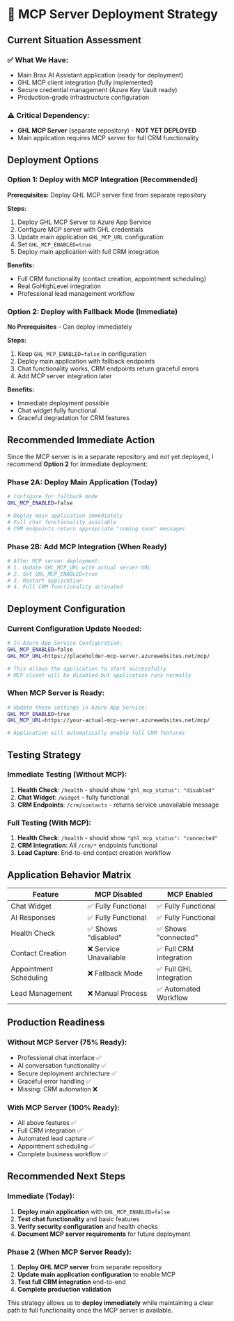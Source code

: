 # 🔗 MCP Server Deployment Strategy

## **Current Situation Assessment**

### **✅ What We Have:**
- Main Brax AI Assistant application (ready for deployment)
- GHL MCP client integration (fully implemented)
- Secure credential management (Azure Key Vault ready)
- Production-grade infrastructure configuration

### **⚠️ Critical Dependency:**
- **GHL MCP Server** (separate repository) - **NOT YET DEPLOYED**
- Main application requires MCP server for full CRM functionality

## **Deployment Options**

### **Option 1: Deploy with MCP Integration (Recommended)**
**Prerequisites:** Deploy GHL MCP server first from separate repository

**Steps:**
1. Deploy GHL MCP Server to Azure App Service
2. Configure MCP server with GHL credentials  
3. Update main application `GHL_MCP_URL` configuration
4. Set `GHL_MCP_ENABLED=true`
5. Deploy main application with full CRM integration

**Benefits:**
- Full CRM functionality (contact creation, appointment scheduling)
- Real GoHighLevel integration
- Professional lead management workflow

### **Option 2: Deploy with Fallback Mode (Immediate)**
**No Prerequisites** - Can deploy immediately

**Steps:**
1. Keep `GHL_MCP_ENABLED=false` in configuration
2. Deploy main application with fallback endpoints
3. Chat functionality works, CRM endpoints return graceful errors
4. Add MCP server integration later

**Benefits:**
- Immediate deployment possible
- Chat widget fully functional
- Graceful degradation for CRM features

## **Recommended Immediate Action**

Since the MCP server is in a separate repository and not yet deployed, I recommend **Option 2** for immediate deployment:

### **Phase 2A: Deploy Main Application (Today)**
```bash
# Configure for fallback mode
GHL_MCP_ENABLED=false

# Deploy main application immediately
# Full chat functionality available
# CRM endpoints return appropriate "coming soon" messages
```

### **Phase 2B: Add MCP Integration (When Ready)**
```bash
# After MCP server deployment:
# 1. Update GHL_MCP_URL with actual server URL
# 2. Set GHL_MCP_ENABLED=true  
# 3. Restart application
# 4. Full CRM functionality activated
```

## **Deployment Configuration**

### **Current Configuration Update Needed:**
```bash
# In Azure App Service Configuration:
GHL_MCP_ENABLED=false
GHL_MCP_URL=https://placeholder-mcp-server.azurewebsites.net/mcp/

# This allows the application to start successfully
# MCP client will be disabled but application runs normally
```

### **When MCP Server is Ready:**
```bash
# Update these settings in Azure App Service:
GHL_MCP_ENABLED=true
GHL_MCP_URL=https://your-actual-mcp-server.azurewebsites.net/mcp/

# Application will automatically enable full CRM features
```

## **Testing Strategy**

### **Immediate Testing (Without MCP):**
1. **Health Check**: `/health` - should show `"ghl_mcp_status": "disabled"`
2. **Chat Widget**: `/widget` - fully functional
3. **CRM Endpoints**: `/crm/contacts` - returns service unavailable message

### **Full Testing (With MCP):**
1. **Health Check**: `/health` - should show `"ghl_mcp_status": "connected"`
2. **CRM Integration**: All `/crm/*` endpoints functional
3. **Lead Capture**: End-to-end contact creation workflow

## **Application Behavior Matrix**

| Feature | MCP Disabled | MCP Enabled |
|---------|--------------|-------------|
| Chat Widget | ✅ Fully Functional | ✅ Fully Functional |
| AI Responses | ✅ Fully Functional | ✅ Fully Functional |
| Health Check | ✅ Shows "disabled" | ✅ Shows "connected" |
| Contact Creation | ❌ Service Unavailable | ✅ Full CRM Integration |
| Appointment Scheduling | ❌ Fallback Mode | ✅ Full GHL Integration |
| Lead Management | ❌ Manual Process | ✅ Automated Workflow |

## **Production Readiness**

### **Without MCP Server (75% Ready):**
- Professional chat interface ✅
- AI conversation functionality ✅  
- Secure deployment architecture ✅
- Graceful error handling ✅
- Missing: CRM automation ❌

### **With MCP Server (100% Ready):**
- All above features ✅
- Full CRM integration ✅
- Automated lead capture ✅
- Appointment scheduling ✅
- Complete business workflow ✅

## **Recommended Next Steps**

### **Immediate (Today):**
1. **Deploy main application** with `GHL_MCP_ENABLED=false`
2. **Test chat functionality** and basic features
3. **Verify security configuration** and health checks
4. **Document MCP server requirements** for future deployment

### **Phase 2 (When MCP Server Ready):**
1. **Deploy GHL MCP server** from separate repository  
2. **Update main application configuration** to enable MCP
3. **Test full CRM integration** end-to-end
4. **Complete production validation**

This strategy allows us to **deploy immediately** while maintaining a clear path to full functionality once the MCP server is available.